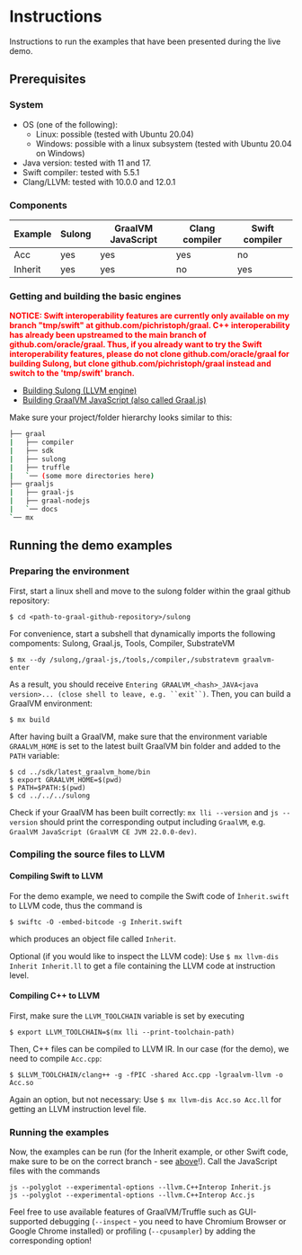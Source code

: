 # Instructions
Instructions to run the examples that have been presented during the live demo. 

## Prerequisites

### System
* OS (one of the following): 
  * Linux: possible (tested with Ubuntu 20.04) 
  * Windows: possible with a linux subsystem (tested with Ubuntu 20.04 on Windows)
* Java version: tested with 11 and 17.
* Swift compiler: tested with 5.5.1
* Clang/LLVM: tested with 10.0.0 and 12.0.1

### Components

|Example   	|Sulong  	|GraalVM JavaScript   	|Clang compiler   	|Swift compiler   	|
|---	|---	|---	|---  	|--- |
|Acc   	|yes   	|yes   	|yes   	|no |
|Inherit   	|yes   	|yes   	|no   	|yes  | 

### Getting and building the basic engines

<span style="color: red;"> **NOTICE: Swift interoperability features are currently only available on my branch "tmp/swift" at github.com/pichristoph/graal. C++ interoperability has already been upstreamed to the main branch of github.com/oracle/graal. Thus, if you already want to try the Swift interoperability features, please do not clone github.com/oracle/graal for building Sulong, but clone github.com/pichristoph/graal instead and switch to the 'tmp/swift' branch.** </span>

* [Building Sulong (LLVM engine)](https://github.com/oracle/graal/blob/master/sulong/docs/contributor/BUILDING.md)
* [Building GraalVM JavaScript (also called Graal.js)](https://github.com/oracle/graaljs/blob/master/docs/Building.md)

Make sure your project/folder hierarchy looks similar to this: 
```bash
├── graal
|   ├── compiler
|   ├── sdk
|   ├── sulong
|   ├── truffle
|   `── (some more directories here)
├── graaljs
|   ├── graal-js
|   ├── graal-nodejs
|   `── docs
`── mx
```

## Running the demo examples

### Preparing the environment
First, start a linux shell and move to the sulong folder within the graal github repository: 

```shell
$ cd <path-to-graal-github-repository>/sulong
```

For convenience, start a subshell that dynamically imports the following compoments: Sulong, Graal.js, Tools, Compiler, SubstrateVM

```shell
$ mx --dy /sulong,/graal-js,/tools,/compiler,/substratevm graalvm-enter
```
As a result, you should receive ```Entering GRAALVM_<hash>_JAVA<java version>... (close shell to leave, e.g. ``exit``)```. Then, you can build a GraalVM environment: 
```shell
$ mx build
```
After having built a GraalVM, make sure that the environment variable ```GRAALVM_HOME``` is set to the latest built GraalVM bin folder and added to the ```PATH``` variable:

```shell
$ cd ../sdk/latest_graalvm_home/bin
$ export GRAALVM_HOME=$(pwd)
$ PATH=$PATH:$(pwd)
$ cd ../../../sulong
```

Check if your GraalVM has been built correctly: ```mx lli --version``` and ```js --version``` should print the corresponding output including ```GraalVM```, e.g. ```GraalVM JavaScript (GraalVM CE JVM 22.0.0-dev)```.

### Compiling the source files to LLVM

#### Compiling Swift to LLVM
For the demo example, we need to compile the Swift code of ```Ìnherit.swift``` to LLVM code, thus the command is

```shell
$ swiftc -O -embed-bitcode -g Inherit.swift
```
which produces an object file called ```Inherit```. 

Optional (if you would like to inspect the LLVM code): Use ```$ mx llvm-dis Inherit Inherit.ll``` to get a file containing the LLVM code at instruction level.

#### Compiling C++ to LLVM
First, make sure the ```LLVM_TOOLCHAIN``` variable is set by executing
```shell
$ export LLVM_TOOLCHAIN=$(mx lli --print-toolchain-path)
```

Then, C++ files can be compiled to LLVM IR. In our case (for the demo), we need to compile ```Acc.cpp```: 

```shell
$ $LLVM_TOOLCHAIN/clang++ -g -fPIC -shared Acc.cpp -lgraalvm-llvm -o Acc.so
```

Again an option, but not necessary: Use ```$ mx llvm-dis Acc.so Acc.ll``` for getting an LLVM instruction level file. 


### Running the examples

Now, the examples can be run (for the Inherit example, or other Swift code, make sure to be on the correct branch - see [above](https://github.com/pichristoph/eurollvm2022/tree/main/liveDemo#getting-and-building-the-basic-engines)!). Call the JavaScript files with the commands

```shell
js --polyglot --experimental-options --llvm.C++Interop Inherit.js
js --polyglot --experimental-options --llvm.C++Interop Acc.js
```

Feel free to use available features of GraalVM/Truffle such as GUI-supported debugging (```--inspect``` - you need to have Chromium Browser or Google Chrome installed) or profiling (```--cpusampler```) by adding the corresponding option!
